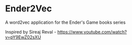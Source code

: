 # Ender2Vec
A word2vec application for the Ender's Game books series

Inspired by Sireaj Reval - https://www.youtube.com/watch?v=pY9EwZ02sXU
